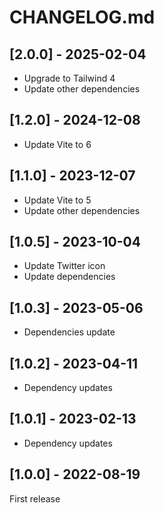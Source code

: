 # CHANGELOG.md

## [2.0.0] - 2025-02-04

- Upgrade to Tailwind 4
- Update other dependencies

## [1.2.0] - 2024-12-08

- Update Vite to 6

## [1.1.0] - 2023-12-07

- Update Vite to 5
- Update other dependencies

## [1.0.5] - 2023-10-04

- Update Twitter icon
- Update dependencies

## [1.0.3] - 2023-05-06

- Dependencies update

## [1.0.2] - 2023-04-11

- Dependency updates

## [1.0.1] - 2023-02-13

- Dependency updates

## [1.0.0] - 2022-08-19

First release